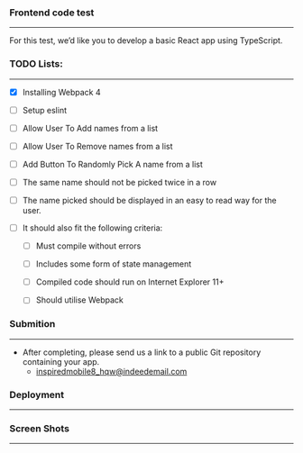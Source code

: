### Frontend code test
------

For this test, we’d like you to develop a basic React app using TypeScript.


### TODO Lists:
------

* [x] Installing Webpack 4
* [ ] Setup eslint
* [ ] Allow User To Add names from a list
* [ ] Allow User To Remove names from a list
* [ ] Add Button To Randomly Pick A name from a list
* [ ] The same name should not be picked twice in a row
* [ ] The name picked should be displayed in an easy to read way for the user.

* [ ] It should also fit the following criteria:
    * [ ] Must compile without errors
    * [ ] Includes some form of state management
    * [ ] Compiled code should run on Internet Explorer 11+
    * [ ] Should utilise Webpack


### Submition
-------

* After completing, please send us a link to a public Git repository containing your app.
    * inspiredmobile8_hqw@indeedemail.com

### Deployment
------

### Screen Shots
------